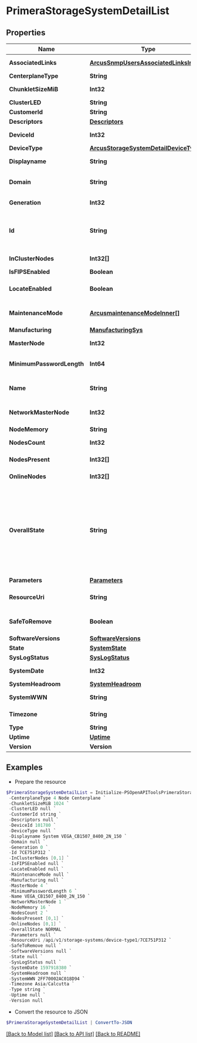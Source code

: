 # PrimeraStorageSystemDetailList
## Properties

Name | Type | Description | Notes
------------ | ------------- | ------------- | -------------
**AssociatedLinks** | [**ArcusSnmpUsersAssociatedLinksInner[]**](ArcusSnmpUsersAssociatedLinksInner.md) | Associated Links Details | [optional] 
**CenterplaneType** | **String** | Centerplane type | [optional] 
**ChunkletSizeMiB** | **Int32** | Size of chunklet in MiB | [optional] 
**ClusterLED** | **String** | Cluster LED state | [optional] 
**CustomerId** | **String** | customerId | [optional] 
**Descriptors** | [**Descriptors**](Descriptors.md) |  | [optional] 
**DeviceId** | **Int32** | Numeric ID of the resource &#x60;Filter&#x60; | [optional] 
**DeviceType** | [**ArcusStorageSystemDetailDeviceType**](ArcusStorageSystemDetailDeviceType.md) |  | [optional] 
**Displayname** | **String** | Array Display name | [optional] 
**Domain** | **String** | Domain that the resource belongs to | [optional] 
**Generation** | **Int32** | generation &#x60;Filter, Sort&#x60; | [optional] 
**Id** | **String** | SystemWWN/UUID string uniquely identifying the storage system object. &#x60;Filter&#x60; | [optional] 
**InClusterNodes** | **Int32[]** | IDs of the nodes that are in cluster | [optional] 
**IsFIPSEnabled** | **Boolean** | Flag for FIPS | [optional] 
**LocateEnabled** | **Boolean** | Indicates if the locate beacon is enabled or not | [optional] 
**MaintenanceMode** | [**ArcusmaintenanceModeInner[]**](ArcusmaintenanceModeInner.md) | Maintenance mode details of the system | [optional] 
**Manufacturing** | [**ManufacturingSys**](ManufacturingSys.md) |  | [optional] 
**MasterNode** | **Int32** | ID of the master node | [optional] 
**MinimumPasswordLength** | **Int64** | Minimum length of password for users | [optional] 
**Name** | **String** | Name of the resource &#x60;Filter, Sort&#x60; | [optional] 
**NetworkMasterNode** | **Int32** | The Node ID of the current network master &#x60;Filter, Sort&#x60; | [optional] 
**NodeMemory** | **String** | Node memory size | [optional] 
**NodesCount** | **Int32** | Number of nodes in the system | [optional] 
**NodesPresent** | **Int32[]** | IDs of the nodes that are present | [optional] 
**OnlineNodes** | **Int32[]** | IDs of the nodes that are online | [optional] 
**OverallState** | **String** | overallState state derived from enclosure, disk and node state For deviceType1 State derived from ports, enclosure, disk and node state for deviceType2 state is state reported by deviceType2 array &#x60;Filter, Sort&#x60; | [optional] 
**Parameters** | [**Parameters**](Parameters.md) |  | [optional] 
**ResourceUri** | **String** | resourceUri for detailed storage object | [optional] 
**SafeToRemove** | **Boolean** | Indicates if the component is safe to remove | [optional] 
**SoftwareVersions** | [**SoftwareVersions**](SoftwareVersions.md) |  | [optional] 
**State** | [**SystemState**](SystemState.md) |  | [optional] 
**SysLogStatus** | [**SysLogStatus**](SysLogStatus.md) |  | [optional] 
**SystemDate** | **Int32** | Current date of the system | [optional] 
**SystemHeadroom** | [**SystemHeadroom**](SystemHeadroom.md) |  | [optional] 
**SystemWWN** | **String** | WWN of the array &#x60;Filter, Sort&#x60; | [optional] 
**Timezone** | **String** | Current timezone of the system | [optional] 
**Type** | **String** | type | [optional] 
**Uptime** | [**Uptime**](Uptime.md) |  | [optional] 
**Version** | **Version** |  | [optional] 

## Examples

- Prepare the resource
```powershell
$PrimeraStorageSystemDetailList = Initialize-PSOpenAPIToolsPrimeraStorageSystemDetailList  -AssociatedLinks [{&quot;resourceUri&quot;:&quot;/api/v1/storage-systems/7CE751P312/device-type1/recommendations&quot;,&quot;type&quot;:&quot;recommendations&quot;},{&quot;resourceUri&quot;:&quot;/api/v1/storage-systems/7CE751P312/device-type1/supportsettings&quot;,&quot;type&quot;:&quot;support-settings&quot;},{&quot;resourceUri&quot;:&quot;/api/v1/storage-systems/7CE751P312/device-type1/telemetry&quot;,&quot;type&quot;:&quot;telemetry&quot;},{&quot;resourceUri&quot;:&quot;/api/v1/storage-systems/7CE751P312/device-type1/capacity-summary&quot;,&quot;type&quot;:&quot;system capacity&quot;},{&quot;resourceUri&quot;:&quot;/api/v1/storage-systems/7CE751P312/device-type1/network-settings&quot;,&quot;type&quot;:&quot;network-settings&quot;},{&quot;resourceUri&quot;:&quot;/api/v1/storage-systems/7CE751P312/device-type1/component-summary&quot;,&quot;type&quot;:&quot;component-summary&quot;},{&quot;resourceUri&quot;:&quot;/api/v1/storage-systems/7CE751P312/device-type1/certificates&quot;,&quot;type&quot;:&quot;certificates&quot;},{&quot;resourceUri&quot;:&quot;/api/v1/storage-systems/7CE751P312/device-type1/mail-settings&quot;,&quot;type&quot;:&quot;mail-settings&quot;},{&quot;resourceUri&quot;:&quot;/api/v1/storage-systems/7CE751P312/device-type1/network-services&quot;,&quot;type&quot;:&quot;network-services&quot;}] `
 -CenterplaneType 4 Node Centerplane `
 -ChunkletSizeMiB 1024 `
 -ClusterLED null `
 -CustomerId string `
 -Descriptors null `
 -DeviceId 101780 `
 -DeviceType null `
 -Displayname System VEGA_CB1507_8400_2N_150 `
 -Domain null `
 -Generation 0 `
 -Id 7CE751P312 `
 -InClusterNodes [0,1] `
 -IsFIPSEnabled null `
 -LocateEnabled null `
 -MaintenanceMode null `
 -Manufacturing null `
 -MasterNode 4 `
 -MinimumPasswordLength 6 `
 -Name VEGA_CB1507_8400_2N_150 `
 -NetworkMasterNode 1 `
 -NodeMemory 16 `
 -NodesCount 2 `
 -NodesPresent [0,1] `
 -OnlineNodes [0,1] `
 -OverallState NORMAL `
 -Parameters null `
 -ResourceUri /api/v1/storage-systems/device-type1/7CE751P312 `
 -SafeToRemove null `
 -SoftwareVersions null `
 -State null `
 -SysLogStatus null `
 -SystemDate 1597918380 `
 -SystemHeadroom null `
 -SystemWWN 2FF70002AC018D94 `
 -Timezone Asia/Calcutta `
 -Type string `
 -Uptime null `
 -Version null
```

- Convert the resource to JSON
```powershell
$PrimeraStorageSystemDetailList | ConvertTo-JSON
```

[[Back to Model list]](../README.md#documentation-for-models) [[Back to API list]](../README.md#documentation-for-api-endpoints) [[Back to README]](../README.md)


